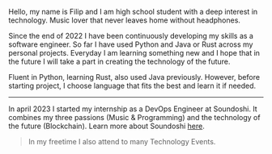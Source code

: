 Hello, my name is Filip and I am high school student with a deep interest in technology.
Music lover that never leaves home without headphones.

Since the end of 2022 I have been continuously developing my skills as a software engineer. So far I have used Python and Java or Rust across my personal projects. Everyday I am learning something new and I hope that in the future I will take a part in creating the technology of the future. 

Fluent in Python, learning Rust, also used Java previously.
However, before starting project, I choose language that fits the best and learn it if needed. 

--- 

In april 2023 I started my internship as a DevOps Engineer at Soundoshi. It combines my three passions (Music & Programming) and the technology of the future (Blockchain). Learn more about Soundoshi [here](https://soundoshi.com/). 

> In my freetime I also attend to many Technology Events. 
